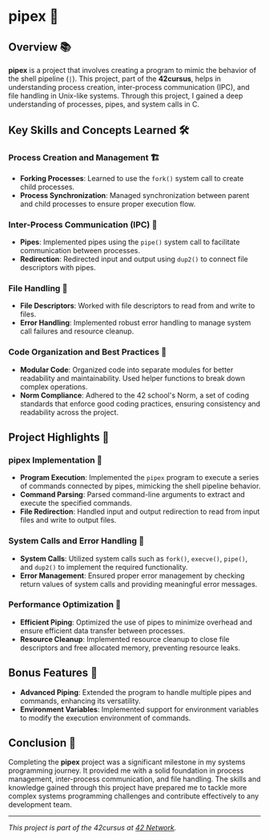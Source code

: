 # pipex 🔗

## Overview 📚
**pipex** is a project that involves creating a program to mimic the behavior of the shell pipeline (`|`). This project, part of the **42cursus**, helps in understanding process creation, inter-process communication (IPC), and file handling in Unix-like systems. Through this project, I gained a deep understanding of processes, pipes, and system calls in C.

## Key Skills and Concepts Learned 🛠️

### Process Creation and Management 🏗️
- **Forking Processes**: Learned to use the `fork()` system call to create child processes.
- **Process Synchronization**: Managed synchronization between parent and child processes to ensure proper execution flow.

### Inter-Process Communication (IPC) 🔄
- **Pipes**: Implemented pipes using the `pipe()` system call to facilitate communication between processes.
- **Redirection**: Redirected input and output using `dup2()` to connect file descriptors with pipes.

### File Handling 📂
- **File Descriptors**: Worked with file descriptors to read from and write to files.
- **Error Handling**: Implemented robust error handling to manage system call failures and resource cleanup.

### Code Organization and Best Practices 📏
- **Modular Code**: Organized code into separate modules for better readability and maintainability. Used helper functions to break down complex operations.
- **Norm Compliance**: Adhered to the 42 school's Norm, a set of coding standards that enforce good coding practices, ensuring consistency and readability across the project.

## Project Highlights 🌟

### pipex Implementation 📜
- **Program Execution**: Implemented the `pipex` program to execute a series of commands connected by pipes, mimicking the shell pipeline behavior.
- **Command Parsing**: Parsed command-line arguments to extract and execute the specified commands.
- **File Redirection**: Handled input and output redirection to read from input files and write to output files.

### System Calls and Error Handling 🔧
- **System Calls**: Utilized system calls such as `fork()`, `execve()`, `pipe()`, and `dup2()` to implement the required functionality.
- **Error Management**: Ensured proper error management by checking return values of system calls and providing meaningful error messages.

### Performance Optimization 🚀
- **Efficient Piping**: Optimized the use of pipes to minimize overhead and ensure efficient data transfer between processes.
- **Resource Cleanup**: Implemented resource cleanup to close file descriptors and free allocated memory, preventing resource leaks.

## Bonus Features 🎁
- **Advanced Piping**: Extended the program to handle multiple pipes and commands, enhancing its versatility.
- **Environment Variables**: Implemented support for environment variables to modify the execution environment of commands.

## Conclusion 🏁
Completing the **pipex** project was a significant milestone in my systems programming journey. It provided me with a solid foundation in process management, inter-process communication, and file handling. The skills and knowledge gained through this project have prepared me to tackle more complex systems programming challenges and contribute effectively to any development team.

---

*This project is part of the 42cursus at [42 Network](https://www.42.fr/).*
